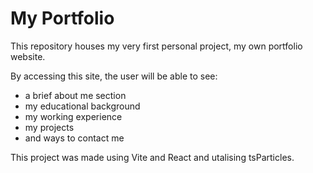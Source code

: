 # My Portfolio

This repository houses my very first personal project, my own portfolio website.

By accessing this site, the user will be able to see:
- a brief about me section
- my educational background
- my working experience
- my projects
- and ways to contact me


This project was made using Vite and React and utalising tsParticles.
